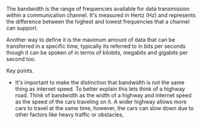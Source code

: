 The bandwidth is the range of frequencies available for data transmission within a communication channel. It's measured in Hertz (Hz) and represents the difference between the highest and lowest frequencies that a channel can support.

Another way to define it is the maximum amount of data that can be transferred in a specific time, typically its referred to in bits per seconds though it can be spoken of in terms of kilobits, megabits and gigabits per second too.

Key points.
- It's important to make the distinction that bandwidth is not the same thing as internet speed. To better explain this lets think of a highway road. Think of bandwidth as the width of a highway and internet speed as the speed of the cars traveling on it. A wider highway allows more cars to travel at the same time, however, the cars can slow down due to other factors like heavy traffic or obstacles, 